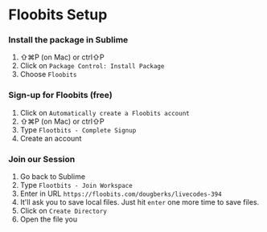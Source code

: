 # Floobits Setup

### Install the package in Sublime
1. ⇧⌘P (on Mac) or ctrl⇧P 
2. Click on `Package Control: Install Package`
3. Choose `Floobits`

### Sign-up for Floobits (free)
1. Click on `Automatically create a Floobits account`
2. ⇧⌘P (on Mac) or ctrl⇧P 
3. Type `Flootbits - Complete Signup`
4. Create an account

### Join our Session
1. Go back to Sublime
2. Type `Flootbits - Join Workspace`
3. Enter in URL `https://floobits.com/dougberks/livecodes-394`
4. It'll ask you to save local files. Just hit `enter` one more time to save files.
5. Click on `Create Directory`
6. Open the file you 
